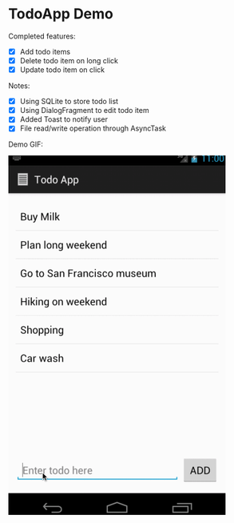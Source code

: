 # TodoApp Demo


Completed features:
 * [x] Add todo items
 * [x] Delete todo item on long click
 * [x] Update todo item on click
 
Notes:
* [x] Using SQLite to store todo list
* [x] Using DialogFragment to edit todo item
* [x] Added Toast to notify user
* [x] File read/write operation through AsyncTask

Demo GIF:

![Video Walkthrough](todo.gif)
